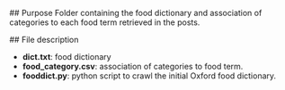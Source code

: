 
## Purpose
Folder containing the food dictionary and association of categories to each food term retrieved in the posts.

## File description
- **dict.txt**: food dictionary
- **food_category.csv**: association of categories to food term.
- **fooddict.py**: python script to crawl the initial Oxford food dictionary.
